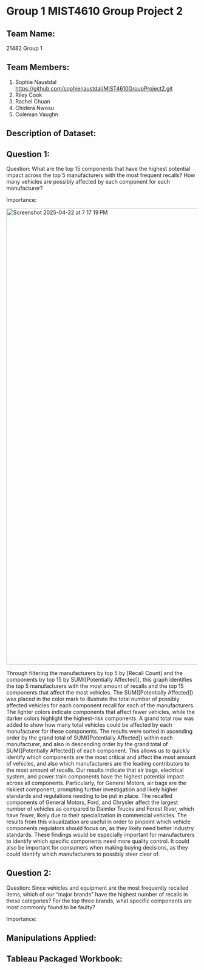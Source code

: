# Group 1 MIST4610 Group Project 2

## Team Name:
21482 Group 1

## Team Members:
1. Sophie Naustdal https://github.com/sophienaustdal/MIST4610GroupProject2.git
2. Riley Cook
3. Rachel Chuan 
5. Chidera Nwosu
6. Coleman Vaughn

## Description of Dataset:

## Question 1:
Question: What are the top 15 components that have the highest potential impact across the top 5 manufacturers with the most frequent recalls? How many vehicles are possibly affected by each component for each manufacturer?

Importance:

<img width="1200" alt="Screenshot 2025-04-22 at 7 17 19 PM" src="https://github.com/user-attachments/assets/9b989a3b-5f9b-448f-b599-8dd0e4b78ce3" />


Through filtering the manufacturers by top 5 by [Recall Count] and the components by top 15 by SUM([Potentially Affected]), this graph identifies the top 5 manufacturers with the most amount of recalls and the top 15 components that affect the most vehicles. The SUM([Potentially Affected]) was placed in the color mark to illustrate the total number of possibly affected vehicles for each component recall for each of the manufacturers. The lighter colors indicate components that affect fewer vehicles, while the darker colors highlight the highest-risk components. A grand total row was added to show how many total vehicles could be affected by each manufacturer for these components. The results were sorted in ascending order by the grand total of SUM([Potentially Affected]) within each manufacturer, and also in descending order by the grand total of SUM([Potentially Affected]) of each component. This allows us to quickly identify which components are the most critical and affect the most amount of vehicles, and also which manufacturers are the leading contributors to the most amount of recalls. Our results indicate that air bags, electrical system, and power train components have the highest potential impact across all components. Particularly, for General Motors, air bags are the riskiest component, prompting further investigation and likely higher standards and regulations needing to be put in place. The recalled components of General Motors, Ford, and Chrysler affect the largest number of vehicles as compared to Daimler Trucks and Forest River, which have fewer, likely due to their specialization in commercial vehicles. The results from this visualization are useful in order to pinpoint which vehicle components regulators should focus on, as they likely need better industry standards. These findings would be especially important for manufacturers to identify which specific components need more quality control. It could also be important for consumers when making buying decisions, as they could identify which manufacturers to possibly steer clear of.

## Question 2:
Question: Since vehicles and equipment are the most frequently recalled items, which of our “major brands” have the highest number of recalls in these categories? For the top three brands, what specific components are most commonly found to be faulty?

Importance:

## Manipulations Applied:

## Tableau Packaged Workbook:
